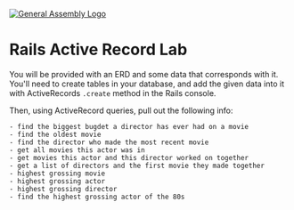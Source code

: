 [![General Assembly Logo](https://camo.githubusercontent.com/1a91b05b8f4d44b5bbfb83abac2b0996d8e26c92/687474703a2f2f692e696d6775722e636f6d2f6b6538555354712e706e67)](https://generalassemb.ly/education/web-development-immersive)

# Rails Active Record Lab

You will be provided with an ERD and some data that corresponds with it.
You'll need to create tables in your database, and add the given data into it with ActiveRecords `.create` method in the Rails console.

Then, using ActiveRecord queries, pull out the following info:

```
- find the biggest bugdet a director has ever had on a movie
- find the oldest movie
- find the director who made the most recent movie
- get all movies this actor was in
- get movies this actor and this director worked on together
- get a list of directors and the first movie they made together
- highest grossing movie
- highest grossing actor
- highest grossing director
- find the highest grossing actor of the 80s
```